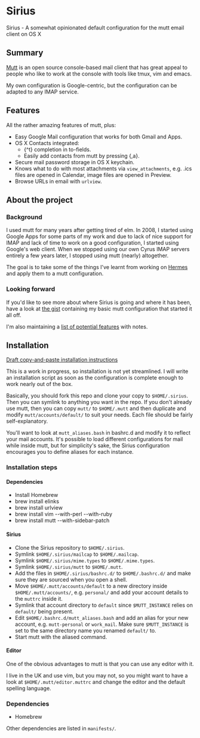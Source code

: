 # Sirius

Sirius - A somewhat opinionated default configuration for the mutt email client on OS X


## Summary

[Mutt](http://www.mutt.org/) is an open source console-based mail client that has great appeal to people who like to work at the console with tools like tmux, vim and emacs.

My own configuration is Google-centric, but the configuration can be adapted to any IMAP service.


## Features

All the rather amazing features of mutt, plus:

- Easy Google Mail configuration that works for both Gmail and Apps.
- OS X Contacts integrated:
    - {^t} completion in to-fields.
    - Easily add contacts from mutt by pressing {,a}.
- Secure mail password storage in OS X keychain.
- Knows what to do with most attachments via `view_attachments`, e.g. .ics files are opened in Calendar, image files are opened in Preview.
- Browse URLs in email with `urlview`.

## About the project

### Background

I used mutt for many years after getting tired of elm. In 2008, I started using Google Apps for some parts of my work and due to lack of nice support for IMAP and lack of time to work on a good configuration, I started using Google's web client. When we stopped using our own Cyrus IMAP servers entirely a few years later, I stopped using mutt (nearly) altogether.

The goal is to take some of the things I've learnt from working on [Hermes](https://github.com/New-Bamboo/Hermes) and apply them to a mutt configuration.

### Looking forward

If you'd like to see more about where Sirius is going and where it has been, have a look at [the gist](https://gist.github.com/4574164) containing my basic mutt configuration that started it all off.

I'm also maintaining a [list of potential features](https://github.com/allolex/sirius/blob/master/potential_features.md) with notes.


## Installation

[Draft copy-and-paste installation instructions](https://github.com/allolex/sirius/blob/master/INSTALL.md)

This is a work in progress, so installation is not yet streamlined. I will write an installation script as soon as the configuration is complete enough to work nearly out of the box.

Basically, you should fork this repo and clone your copy to `$HOME/.sirius`. Then you can symlink to anything you want in the repo. If you don't already use mutt, then you can copy `mutt/` to `$HOME/.mutt` and then duplicate and modify `mutt/accounts/default/` to suit your needs. Each file should be fairly self-explanatory.

You'll want to look at `mutt_aliases.bash` in bashrc.d and modify it to reflect your mail accounts. It's possible to load different configurations for mail while inside mutt, but for simplicity's sake, the Sirius configuration encourages you to define aliases for each instance.

### Installation steps

#### Dependencies

- Install Homebrew
- brew install elinks
- brew install urlview
- brew install vim --with-perl --with-ruby
- brew install mutt --with-sidebar-patch

#### Sirius

- Clone the Sirius repository to `$HOME/.sirius`.
- Symlink `$HOME/.sirius/mailcap` to `$HOME/.mailcap`.
- Symlink `$HOME/.sirius/mime.types` to `$HOME/.mime.types`.
- Symlink `$HOME/.sirius/mutt` to `$HOME/.mutt`.
- Add the files in `$HOME/.sirius/bashrc.d/` to `$HOME/.bashrc.d/` and make sure they are sourced when you open a shell.
- Move `$HOME/.mutt/accounts/default` to a new directory inside `$HOME/.mutt/accounts/`, e.g. `personal/` and add your account details to the `muttrc` inside it.
- Symlink that account directory to `default` since `$MUTT_INSTANCE` relies on `default/` being present.
- Edit `$HOME/.bashrc.d/mutt_aliases.bash` and add an alias for your new account, e.g. `mutt-personal` or `work_mail`. Make sure `$MUTT_INSTANCE` is set to the same directory name you renamed `default/` to.
- Start mutt with the aliased command.

#### Editor

One of the obvious advantages to mutt is that you can use any editor with it.

I live in the UK and use vim, but you may not, so you might want to have a look at `$HOME/.mutt/editor.muttrc` and change the editor and the default spelling language.

### Dependencies

- Homebrew

Other dependencies are listed in `manifests/`.
